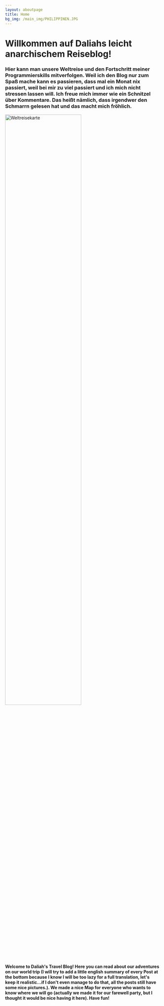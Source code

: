 ```yaml
---
layout: aboutpage
title: Home
bg_img: /main_img/PHILIPPINEN.JPG
---
```


# Willkommen auf Daliahs leicht anarchischem Reiseblog!

### Hier kann man unsere Weltreise und den Fortschritt meiner Programmierskills mitverfolgen. Weil ich den Blog nur zum Spaß mache kann es passieren, dass mal ein Monat nix passiert, weil bei mir zu viel passiert und ich mich nicht stressen lassen will. Ich freue mich immer wie ein Schnitzel über Kommentare. Das heißt nämlich, dass irgendwer den Schmarrn gelesen hat und das macht mich fröhlich.

<img src="/assets/img/main_img/Karte.JPG" alt="Weltreisekarte" width="70%">

#### Welcome to Daliah's Travel Blog! Here you can read about our adventures on our world trip (I will try to add a little english summary of every Post at the bottom because I know I will be too lazy for a full translation, let's keep it realistic...if I don't even manage to do that, all the posts still have some nice pictures.). We made a nice Map for everyone who wants to know where we will go (actually we made it for our farewell party, but I thought it would be nice having it here). Have fun!


